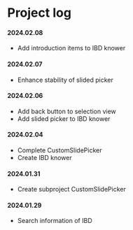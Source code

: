 # Project log

#### 2024.02.08
- Add introduction items to IBD knower

#### 2024.02.07
- Enhance stability of slided picker

#### 2024.02.06
- Add back button to selection view
- Add slided picker to IBD knower

#### 2024.02.04
- Complete CustomSlidePicker
- Create IBD knower

#### 2024.01.31
- Create subproject CustomSlidePicker

#### 2024.01.29
- Search information of IBD